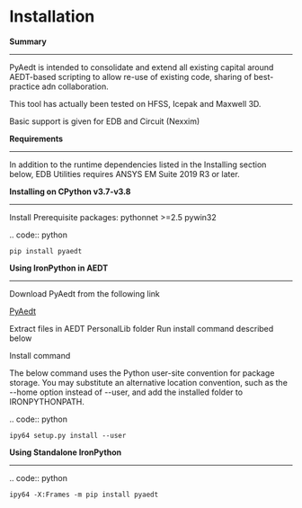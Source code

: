 Installation
=====================

**Summary**
________________________

PyAedt is intended to consolidate and extend all existing capital around AEDT-based scripting to allow re-use of existing code, sharing of best-practice adn collaboration.

This tool has actually been tested on HFSS, Icepak and Maxwell 3D.

Basic support is given for EDB and Circuit (Nexxim)

**Requirements**
________________________
In addition to the runtime dependencies listed in the Installing section below, EDB Utilities requires ANSYS EM Suite 2019 R3 or later.

**Installing on CPython v3.7-v3.8**
________________________________________________

Install Prerequisite packages: pythonnet >=2.5 pywin32

.. code:: python

    pip install pyaedt


**Using IronPython in AEDT**
________________________________________________
Download PyAedt from the following link

[PyAedt](https://dev.azure.com/EMEA-FES-E/Public-Releases/_packaging?_a=package&feed=PyAedt_Public&package=PyAedt&protocolType=PyPI#)

Extract files in AEDT PersonalLib folder
Run install command described below

Install command

The below command uses the Python user-site convention for package storage. You may substitute an alternative location convention, such as the --home option instead of --user, and add the installed folder to IRONPYTHONPATH.

.. code:: python

    ipy64 setup.py install --user

**Using Standalone IronPython**
________________________________________________

.. code:: python

    ipy64 -X:Frames -m pip install pyaedt
